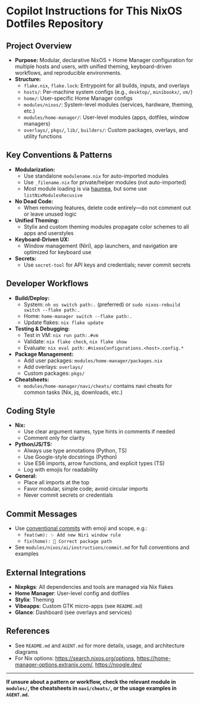 # Copilot Instructions for This NixOS Dotfiles Repository

## Project Overview

- **Purpose:** Modular, declarative NixOS + Home Manager configuration for multiple hosts and users, with unified theming, keyboard-driven workflows, and reproducible environments.
- **Structure:**
  - `flake.nix`, `flake.lock`: Entrypoint for all builds, inputs, and overlays
  - `hosts/`: Per-machine system configs (e.g., `desktop/`, `minibookx/`, `vm/`)
  - `home/`: User-specific Home Manager configs
  - `modules/nixos/`: System-level modules (services, hardware, theming, etc.)
  - `modules/home-manager/`: User-level modules (apps, dotfiles, window managers)
  - `overlays/`, `pkgs/`, `lib/`, `builders/`: Custom packages, overlays, and utility functions

## Key Conventions & Patterns

- **Modularization:**
  - Use standalone `modulename.nix` for auto-imported modules
  - Use `_filename.nix` for private/helper modules (not auto-imported)
  - Most module loading is via [haumea](https://github.com/nix-community/haumea), but some use `listNixModulesRecusive`
- **No Dead Code:**
  - When removing features, delete code entirely—do not comment out or leave unused logic
- **Unified Theming:**
  - Stylix and custom theming modules propagate color schemes to all apps and userstyles
- **Keyboard-Driven UX:**
  - Window management (Niri), app launchers, and navigation are optimized for keyboard use
- **Secrets:**
  - Use `secret-tool` for API keys and credentials; never commit secrets

## Developer Workflows

- **Build/Deploy:**
  - System: `nh os switch path:.` (preferred) or `sudo nixos-rebuild switch --flake path:.`
  - Home: `home-manager switch --flake path:.`
  - Update flakes: `nix flake update`
- **Testing & Debugging:**
  - Test in VM: `nix run path:.#vm`
  - Validate: `nix flake check`, `nix flake show`
  - Evaluate: `nix eval path:.#nixosConfigurations.<host>.config.*`
- **Package Management:**
  - Add user packages: `modules/home-manager/packages.nix`
  - Add overlays: `overlays/`
  - Custom packages: `pkgs/`
- **Cheatsheets:**
  - `modules/home-manager/navi/cheats/` contains navi cheats for common tasks (Nix, jq, downloads, etc.)

## Coding Style

- **Nix:**
  - Use clear argument names, type hints in comments if needed
  - Comment only for clarity
- **Python/JS/TS:**
  - Always use type annotations (Python, TS)
  - Use Google-style docstrings (Python)
  - Use ES6 imports, arrow functions, and explicit types (TS)
  - Log with emojis for readability
- **General:**
  - Place all imports at the top
  - Favor modular, simple code; avoid circular imports
  - Never commit secrets or credentials

## Commit Messages

- Use [conventional commits](https://www.conventionalcommits.org/) with emoji and scope, e.g.:
  - `feat(wm): ✨ Add new Niri window rule`
  - `fix(home): 🐛 Correct package path`
- See `modules/nixos/ai/instructions/commit.md` for full conventions and examples

## External Integrations

- **Nixpkgs**: All dependencies and tools are managed via Nix flakes
- **Home Manager**: User-level config and dotfiles
- **Stylix**: Theming
- **Vibeapps**: Custom GTK micro-apps (see `README.md`)
- **Glance**: Dashboard (see overlays and services)

## References

- See `README.md` and `AGENT.md` for more details, usage, and architecture diagrams
- For Nix options: https://search.nixos.org/options, https://home-manager-options.extranix.com/, https://noogle.dev/

---

**If unsure about a pattern or workflow, check the relevant module in `modules/`, the cheatsheets in `navi/cheats/`, or the usage examples in `AGENT.md`.**

